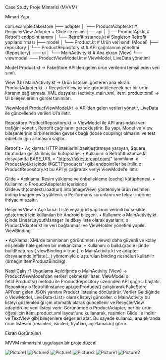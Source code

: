 Case Study
Proje Mimarisi (MVVM)

Mimari Yapı

com.example.fakestore
 ├── adapter
 │   └── ProductAdapter.kt      # RecyclerView Adapter + Glide ile resim
 ├── api
 │   ├── ProductApi.kt          # Retrofit endpoint tanımı
 │   └── RetrofitInstance.kt    # Singleton Retrofit yapılandırması
 ├── model
 │   └── Product.kt             # Ürün veri sınıfı (Model)
 ├── repository
 │   └── ProductRepository.kt   # API çağrılarının yönetimi (Repository)
 ├── ui
 │   └── MainActivity.kt        # Ana ekran (View)
 └── viewmodel
     └── ProductViewModel.kt    # ViewModel, LiveData yönetimi


Model
Product.kt → FakeStore API’den gelen ürün verilerini temsil eden veri sınıfı.

View (UI)
MainActivity.kt → Ürün listesini gösteren ana ekran.
ProductAdapter.kt → RecyclerView içinde görüntülenecek her bir ürün kartının bağlanması.
XML dosyaları (activity_main.xml, item_product.xml) → UI bileşenlerinin görsel tanımları.

ViewModel
ProductViewModel.kt → API’den gelen verileri yönetir, LiveData ile güncellenen verileri UI’a iletir.

Repository
ProductRepository.kt → ViewModel ile API arasındaki veri trafiğini yönetir, Retrofit çağrılarını gerçekleştirir.
Bu yapı, Model ve View bileşenlerinin birbirlerinden gevşek bağlı (loose coupling) olmasını ve test edilebilirliğin artmasını sağlar.

Retrofit
•	Açıklama: HTTP isteklerini basitleştirmeye yarayan, Square tarafından geliştirilmiş bir kütüphane.
•	Kullanım:
o	RetrofitInstance.kt dosyasında BASE_URL = "https://fakestoreapi.com/" tanımlanır.
o	ProductApi.kt içinde @GET("products") gibi endpoint’ler belirtilir.
o	ProductRepository.kt bu API’yi çağırarak veriyi ViewModel’e iletir.

Glide
•	Açıklama: Resim yükleme ve önbellekleme (cache) kütüphanesi.
•	Kullanım:
o	ProductAdapter.kt içerisinde Glide.with(context).load(url).into(imageView) yöntemiyle ürün resimleri indirip ImageView’a yüklenir.
o	Performans sorunlarını ve tekrar indirme ihtiyacını azaltır.

RecyclerView
•	Açıklama: Liste veya grid yapılarını verimli bir şekilde göstermek için kullanılan bir Android bileşeni.
•	Kullanım:
o	MainActivity.kt içinde LinearLayoutManager ile dikey liste olarak ayarlanır.
o	ProductAdapter.kt ile veri bağlanması ve ViewHolder yönetimi yapılır.
ViewBinding

•	Açıklama: XML’de tanımlanan görünümleri (views) daha güvenli ve kolay erişilebilir hale getiren bir mekanizma.
•	Kullanım:
o	build.gradle içinde buildFeatures { viewBinding = true }.
o	MainActivity.kt ve adapter dosyalarında inflate(...) yöntemiyle oluşturulan binding nesneleri kullanılır (örneğin ItemProductBinding).

Nasıl Çalışır?
Uygulama Açıldığında
o	MainActivity (View) → ProductViewModel’dan verileri çekmesini ister.
ViewModel
o	fetchProducts() metodu ile ProductRepository üzerinden API çağrısı başlatır.
Repository
o	RetrofitInstance.api.getProducts() çalıştırarak FakeStore API’den gelen JSON yanıtını Product listesine dönüştürür.
Veriler Geldiğinde
o	ViewModel, LiveData<List<Product>> olarak listeyi günceller.
o	MainActivity bu listeyi gözlemlediği için otomatik olarak güncellenir ve RecyclerView adaptörüne yeni listeyi verir.
Görünümde
o	ProductAdapter, her bir ürün öğesi için item_product.xml layout’unu kullanarak, resimleri Glide ile indirir ve TextView gibi bileşenlere değerleri atar.
Bu sayede kullanıcı, ana ekranda ürün listesini (resimleri, isimleri, fiyatları, açıklamaları) görür.

Ekran Görüntüleri

MVVM mimarisini uygulayan bir proje düzeni
 
![Picture1](Screenshots/Picture1.png)
![Picture2](Screenshots/Picture2.png)
![Picture1](Screenshots/Picture3.png)
![Picture2](Screenshots/Picture4.png)
![Picture1](Screenshots/Picture5.png)
![Picture2](Screenshots/Picture6.png)


